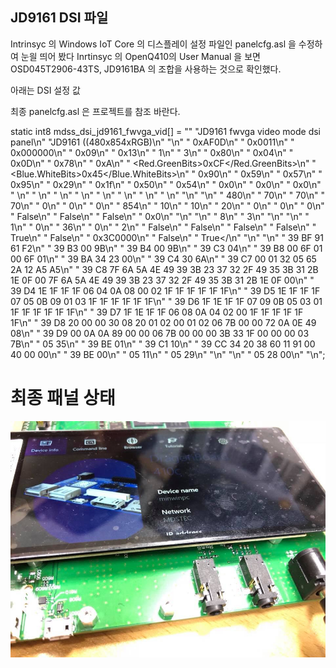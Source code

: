 ## JD9161 DSI 파일

Intrinsyc 의 Windows IoT Core 의 디스플레이 설정 파일인 panelcfg.asl 을 수정하여 눈읠 띄어 봤다 
Inrtinsyc 의 OpenQ410의 User Manual 을 보면 OSD045T2906-43TS,  JD9161BA 의 조합을 사용하는 것으로 확인했다. 

아래는 DSI 설정 값 

최종 panelcfg.asl 은 프로젝트를 참조 바란다. 


 static int8 mdss_dsi_jd9161_fwvga_vid[] = 
"<?xml version=\"1.0\" encoding=\"utf-8\"?>"
"<PanelName>JD9161 fwvga video mode dsi panel</PanelName>\n"
"<PanelDescription>JD9161 ((480x854xRGB)</PanelDescription>\n"
"<Group id='EDID Configuration'>\n"
"  <ManufactureID>0xAF0D</ManufactureID>\n"
"  <ProductCode>0x0011</ProductCode>\n"
"  <SerialNumber>0x000000</SerialNumber>\n"
"  <WeekofManufacture>0x09</WeekofManufacture>\n"
"  <YearofManufacture>0x13</YearofManufacture>\n"
"  <EDIDVersion>1</EDIDVersion>\n"
"  <EDIDRevision>3</EDIDRevision>\n"
"  <VideoInputDefinition>0x80</VideoInputDefinition>\n"
"  <HorizontalScreenSize>0x04</HorizontalScreenSize>\n"
"  <VerticalScreenSize>0x0D</VerticalScreenSize>\n"
"  <DisplayTransferCharacteristics>0x78</DisplayTransferCharacteristics>\n"
"  <FeatureSupport>0xA</FeatureSupport>\n"
"  <Red.GreenBits>0xCF</Red.GreenBits>\n"
"  <Blue.WhiteBits>0x45</Blue.WhiteBits>\n"
"  <RedX>0x90</RedX>\n"
"  <RedY>0x59</RedY>\n"
"  <GreenX>0x57</GreenX>\n"
"  <GreenY>0x95</GreenY>\n"
"  <BlueX>0x29</BlueX>\n"
"  <BlueY>0x1f</BlueY>\n"
"  <WhiteX>0x50</WhiteX>\n"
"  <WhiteY>0x54</WhiteY>\n"
"  <EstablishedTimingsI>0x0</EstablishedTimingsI>\n"
"  <EstablishedTimingsII>0x0</EstablishedTimingsII>\n"
"  <ManufacturesTiming>0x0</ManufacturesTiming>\n"
"  <StandardTimings1/>\n"
"  <StandardTimings2/>\n"
"  <StandardTimings3/>\n"
"  <StandardTimings4/>\n"
"  <StandardTimings5/>\n"
"  <StandardTimings6/>\n"
"  <StandardTimings7/>\n"
"  <SignalTimingInterface/>\n"
"</Group>\n"
"<Group id='Active Timing'>\n"
"  <HorizontalActive units='Dot Clocks'>480</HorizontalActive>\n"
"  <HorizontalFrontPorch units='Dot Clocks'>70</HorizontalFrontPorch>\n"
"  <HorizontalBackPorch units='Dot Clocks'>70</HorizontalBackPorch>\n"
"  <HorizontalSyncPulse units='Dot Clocks'>70</HorizontalSyncPulse>\n"
"  <HorizontalSyncSkew units='Dot Clocks'>0</HorizontalSyncSkew>\n"
"  <HorizontalLeftBorder units='Dot Clocks'>0</HorizontalLeftBorder>\n"
"  <HorizontalRightBorder units='Dot Clocks'>0</HorizontalRightBorder>\n"
"  <VerticalActive units='Dot Clocks'>854</VerticalActive>\n"
"  <VerticalFrontPorch units='Lines'>10</VerticalFrontPorch>\n"
"  <VerticalBackPorch units='Lines'>10</VerticalBackPorch>\n"
"  <VerticalSyncPulse units='Lines'>20</VerticalSyncPulse>\n"
"  <VerticalSyncSkew units='Lines'>0</VerticalSyncSkew>\n"
"  <VerticalTopBorder units='Lines'>0</VerticalTopBorder>\n"
"  <VerticalBottomBorder units='Lines'>0</VerticalBottomBorder>\n"
"  <InvertDataPolarity>False</InvertDataPolarity>\n"
"  <InvertVsyncPolairty>False</InvertVsyncPolairty>\n"
"  <InvertHsyncPolarity>False</InvertHsyncPolarity>\n"
"  <BorderColor>0x0</BorderColor>\n"
"</Group>\n"
"<Group id='Display Interface'>\n"
"  <InterfaceType units='QDI_DisplayConnectType'>8</InterfaceType>\n"
"  <InterfaceColorFormat units='QDI_PixelFormatType'>3</InterfaceColorFormat>\n"
"</Group>\n"
"<Group id='DSI Interface'>\n"
"  <DSIChannelId units='DSI_Channel_IDType'>1</DSIChannelId>\n"
"  <DSIVirtualId units='DSI_Display_VCType'>0</DSIVirtualId>\n"
"  <DSIColorFormat units='DSI_ColorFormatType'>36</DSIColorFormat>\n"
"  <DSITrafficMode units='DSI_TrafficModeType'>0</DSITrafficMode>\n"
"  <DSILanes units='integer'>2</DSILanes>\n"
"  <DSIHsaHseAfterVsVe units='Bool'>False</DSIHsaHseAfterVsVe>\n"
"  <DSILowPowerModeInHFP units='Bool'>False</DSILowPowerModeInHFP>\n"
"  <DSILowPowerModeInHBP units='Bool'>False</DSILowPowerModeInHBP>\n"
"  <DSILowPowerModeInHSA units='Bool'>False</DSILowPowerModeInHSA>\n"
"  <DSILowPowerModeInBLLPEOF units='Bool'>True</DSILowPowerModeInBLLPEOF>\n"
"  <DSILowPowerModeInBLLP units='Bool'>False</DSILowPowerModeInBLLP>\n"
"  <DSIRefreshRate units='integer Q16.16'>0x3C0000</DSIRefreshRate>\n"
"  <DSIPhyDCDCMode units='Bool'>False</DSIPhyDCDCMode>\n"
"  <DSITECheckEnable units='Bool'>True</<DSITECheckEnable>\n"
"</Group>\n"
"<DSIInitSequence>\n"
"  39 BF 91 61 F2\n"
"  39 B3 00 9B\n"
"  39 B4 00 9B\n"
"  39 C3 04\n"
"  39 B8 00 6F 01 00 6F 01\n"
"  39 BA 34 23 00\n"
"  39 C4 30 6A\n"
"  39 C7 00 01 32 05 65 2A 12 A5 A5\n"
"  39 C8 7F 6A 5A 4E 49 39 3B 23 37 32 2F 49 35 3B 31 2B 1E 0F 00 7F 6A 5A 4E 49 39 3B 23 37 32 2F 49 35 3B 31 2B 1E 0F 00\n"
"  39 D4 1E 1F 1F 1F 06 04 0A 08 00 02 1F 1F 1F 1F 1F 1F\n"
"  39 D5 1E 1F 1F 1F 07 05 0B 09 01 03 1F 1F 1F 1F 1F 1F\n"
"  39 D6 1F 1E 1F 1F 07 09 0B 05 03 01 1F 1F 1F 1F 1F 1F\n"
"  39 D7 1F 1E 1F 1F 06 08 0A 04 02 00 1F 1F 1F 1F 1F 1F\n"
"  39 D8 20 00 00 30 08 20 01 02 00 01 02 06 7B 00 00 72 0A 0E 49 08\n"
"  39 D9 00 0A 0A 89 00 00 06 7B 00 00 00 3B 33 1F 00 00 00 03 7B\n"
"  05 35\n"
"  39 BE 01\n"
"  39 C1 10\n"
"  39 CC 34 20 38 60 11 91 00 40 00 00\n"
"  39 BE 00\n"
"  05 11\n"
"  05 29\n"
"</DSIInitSequence>\n"
"<DSITermSequence>\n"
"  05 28 00\n"
"</DSITermSequence>\n";


# 최종 패널 상태 
![Result](image/JD9161.jpg) 

